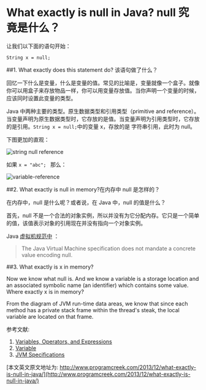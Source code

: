 # What exactly is null in Java? null 究竟是什么？
 
让我们以下面的语句开始：

`String x = null;`

##1. What exactly does this statement do? 该语句做了什么？

回忆一下什么是变量，什么是变量的值。常见的比喻是，变量就像一个盒子。就像你可以用盒子来存放物品一样，你可以用变量存放值。当你声明一个变量的时候，应该同时设置此变量的类型。

Java 中两种主要的类型。原生数据类型和引用类型（primitive and reference）。当变量声明为原生数据类型时，它存放的是值。当变量声明为引用类型时，它存放的是引用。`String x = null;`中的变量 x，存放的是 字符串引用，此时为 null。


下图更加的直观：

![string null reference](http://www.programcreek.com/wp-content/uploads/2013/12/what-is-null-150x150.png)



如果 `x = "abc"; ` 那么：

![variable-reference](http://www.programcreek.com/wp-content/uploads/2013/12/variable-reference.png)

##2. What exactly is null in memory?在内存中 null 是怎样的？


在内存中，null 是什么呢？或者说，在 Java 中，null 的值是什么？

首先，null 不是一个合法的对象实例，所以并没有为它分配内存。它只是一个简单的值，该值表示对象的引用现在并没有指向一个对象实例。

Java [虚拟机规范中](http://docs.oracle.com/javase/specs/jvms/se7/html/jvms-2.html#jvms-2.4) ：

> The Java Virtual Machine specification does not mandate a concrete value encoding null.


##3. What exactly is x in memory?

Now we know what null is. And we know a variable is a storage location and an associated symbolic name (an identifier) which contains some value. Where exactly x is in memory?

From the diagram of JVM run-time data areas, we know that since each method has a private stack frame within the thread's steak, the local variable are located on that frame.

参考文献:
1. [Variables, Operators, and Expressions](http://www.cs.cmu.edu/~pattis/15-1XX/15-200/lectures/voe/lecture.html)
2. [Variable](https://en.wikipedia.org/wiki/Variable_(computer_science))
3. [JVM Specifications](http://docs.oracle.com/javase/specs/jvms/se7/html/jvms-2.html#jvms-2.4)

[本文英文原文地址为:     http://www.programcreek.com/2013/12/what-exactly-is-null-in-java/](http://www.programcreek.com/2013/12/what-exactly-is-null-in-java/)

